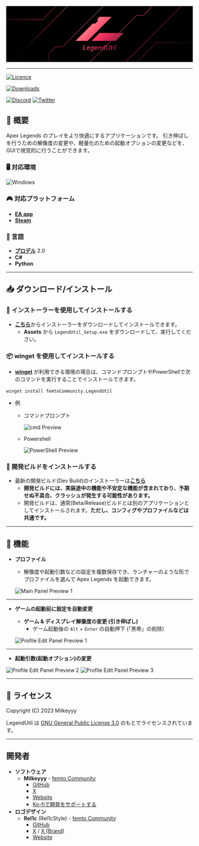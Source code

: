 <div align="center">
<img src="https://github.com/femtoCommunity/LegendUtil/blob/main/Resources/Logo/LegendUtil_Banner_WithoutText.png?raw=true" alt="LegendUtil Banner" title="LegendUtil">
</div>

---


[![Licence](https://img.shields.io/github/license/femtoCommunity/LegendUtil?style=for-the-badge)](#-ライセンス)

[![Downloads](https://img.shields.io/github/downloads/femtoCommunity/LegendUtil/total?style=for-the-badge)](https://github.com/femtoCommunity/LegendUtil/releases)

[![Discord](https://img.shields.io/badge/Discord-%235865F2.svg?style=for-the-badge&logo=discord&logoColor=white)](https://discord.gg/Y5FrzPft3M)
[![Twitter](https://img.shields.io/badge/Twitter-%231DA1F2.svg?style=for-the-badge&logo=Twitter&logoColor=white)](https://twitter.com/Milkeyyy_53)

## 📃 概要
Apex Legends のプレイをより快適にするアプリケーションです。
引き伸ばしを行うための解像度の変更や、軽量化のための起動オプションの変更などを、GUIで視覚的に行うことができます。

### 🖥️ 対応環境
![Windows](https://img.shields.io/badge/Windows-0078D6?style=for-the-badge&logo=windows&logoColor=white)

### 🎮 対応プラットフォーム
- [**EA app**](https://www.ea.com/ja-jp/ea-app)
- [**Steam**](https://store.steampowered.com)

### 📝 言語
- [**プロデル**](https://produ.irelang.jp/) 2.0
- **C#**
- **Python**

---

## 📥 ダウンロード/インストール

### 📁 インストーラーを使用してインストールする
- [**こちら**](https://github.com/femtoCommunity/LegendUtil/releases)からインストーラーをダウンロードしてインストールできます。
  - **Assets** から `LegendUtil_Setup.exe` をダウンロードして、実行してください。

### 📦 winget を使用してインストールする
- [**winget**](https://learn.microsoft.com/ja-jp/windows/package-manager/winget/) が利用できる環境の場合は、コマンドプロンプトやPowerShellで次のコマンドを実行することでインストールできます。
```
winget install femtoCommunity.LegendUtil
```

- 例
  - コマンドプロンプト

    ![cmd Preview](https://user-images.githubusercontent.com/59532514/223331635-8ebdbc30-e658-4776-8709-eee5d1cd8a61.png)

  - Powershell

    ![PowerShell Preview](https://user-images.githubusercontent.com/59532514/223331108-f1b908cb-8399-4117-89f4-ea2a155dae61.png)

### 💊 開発ビルドをインストールする
- 最新の開発ビルド(Dev Build)のインストーラーは[**こちら**](https://github.com/femtoCommunity/LegendUtil/tree/releases/dev/Pack)
  - **開発ビルドには、実装途中の機能や不安定な機能が含まれており、予期せぬ不具合、クラッシュが発生する可能性があります。**
  - 開発ビルドは、通常(Beta/Release)ビルドとは別のアプリケーションとしてインストールされます。**ただし、コンフィグやプロファイルなどは共通です。**

---

## 🔧 機能
- **プロファイル**
  - 解像度や起動引数などの設定を複数保存でき、ランチャーのような形でプロファイルを選んで Apex Legends を起動できます。
   
  ![Main Panel Preview 1](https://user-images.githubusercontent.com/59532514/231395446-0f396f23-6fba-4e77-8697-bbb00fbe39cb.png)

---

- **ゲームの起動前に設定を自動変更**
  - **ゲーム & ディスプレイ解像度の変更 (引き伸ばし)**
    - ゲーム起動後の `Alt` + `Enter` の自動押下 (「黒帯」の削除)
  
  ![Profile Edit Panel Preview 1](https://user-images.githubusercontent.com/59532514/231396035-fd619e60-fa1e-41bf-8fab-81eb88a6964f.png)

---

  - **起動引数(起動オプション)の変更**
   
  ![Profile Edit Panel Preview 2](https://user-images.githubusercontent.com/59532514/231396331-3083964b-8d3c-4250-ab26-7478174d9400.png)
  ![Profile Edit Panel Preview 3](https://user-images.githubusercontent.com/59532514/231396502-f41b2c2e-68c5-419d-88ba-ed4c6bb6b733.png)

---

## 📒 ライセンス
Copyright (C) 2023 Milkeyyy

LegendUtil は [GNU General Public License 3.0](https://opensource.org/license/gpl-3-0/) のもとでライセンスされています。

---

## 開発者
- **ソフトウェア**
  - **Milkeyyy** - [femto Community](https://femtocommunity.com/)
    - [GitHub](https://github.com/Milkeyyy)
    - [X](https://x.com/Milkeyyy_53)
    - [Website](https://milkeyyy.com/)
    - [Ko-fiで開発をサポートする](https://ko-fi.com/milkeyyy)
- **ロゴデザイン**
  - **Rel1c** (Rel1cStyle) - [femto Community](https://femtocommunity.com/)
    - [GitHub](https://github.com/Rel1c393)
    - [X](https://x.com/Apex_tyaneko) / [X (Brand)](https://x.com/Rel1cStyle)
    - [Website](https://rel1c.work/)
